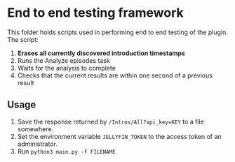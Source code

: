 # End to end testing framework

This folder holds scripts used in performing end to end testing of the plugin. The script:

1. **Erases all currently discovered introduction timestamps**
2. Runs the Analyze episodes task
3. Waits for the analysis to complete
4. Checks that the current results are within one second of a previous result

## Usage

1. Save the response returned by `/Intros/All?api_key=KEY` to a file somewhere.
2. Set the environment variable `JELLYFIN_TOKEN` to the access token of an administrator.
3. Run `python3 main.py -f FILENAME`
